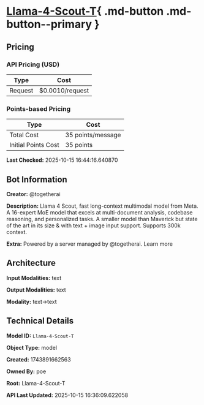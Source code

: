 # [Llama-4-Scout-T](https://poe.com/Llama-4-Scout-T){ .md-button .md-button--primary }

## Pricing

### API Pricing (USD)

| Type | Cost |
|------|------|
| Request | $0.0010/request |

### Points-based Pricing

| Type | Cost |
|------|------|
| Total Cost | 35 points/message |
| Initial Points Cost | 35 points |

**Last Checked:** 2025-10-15 16:44:16.640870


## Bot Information

**Creator:** @togetherai

**Description:** Llama 4 Scout, fast long-context multimodal model from Meta. A 16-expert MoE model that excels at multi-document analysis, codebase reasoning, and personalized tasks. A smaller model than Maverick but state of the art in its size & with text + image input support. Supports 300k context.

**Extra:** Powered by a server managed by @togetherai. Learn more


## Architecture

**Input Modalities:** text

**Output Modalities:** text

**Modality:** text->text


## Technical Details

**Model ID:** `Llama-4-Scout-T`

**Object Type:** model

**Created:** 1743891662563

**Owned By:** poe

**Root:** Llama-4-Scout-T

**API Last Updated:** 2025-10-15 16:36:09.622058
